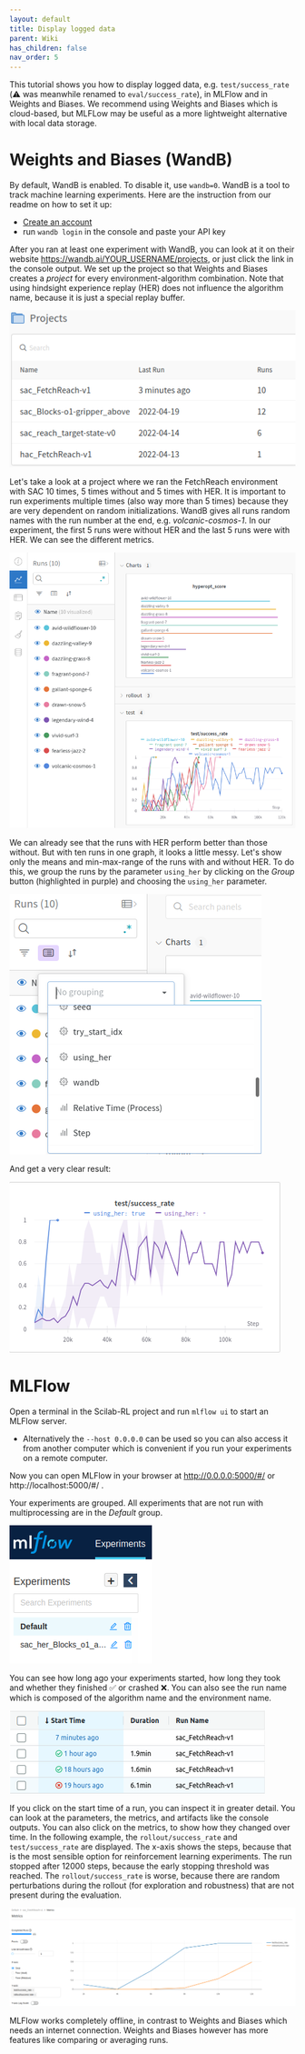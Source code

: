 ```yaml
---
layout: default
title: Display logged data
parent: Wiki
has_children: false
nav_order: 5
---
```


This tutorial shows you how to display logged data, e.g. `test/success_rate` (⚠️ was meanwhile renamed to `eval/success_rate`), in MLFlow and in Weights and Biases. We recommend using Weights and Biases which is cloud-based, but MLFLow may be useful as a more lightweight alternative with local data storage. 

# Weights and Biases (WandB)

By default, WandB is enabled. To disable it, use `wandb=0`. WandB is a tool to track machine learning experiments. Here are the instruction from our readme on how to set it up:

- [Create an account](https://app.wandb.ai/login?signup=true)
- run `wandb login` in the console and paste your API key

After you ran at least one experiment with WandB, you can look at it on their website https://wandb.ai/YOUR_USERNAME/projects, or just click the link in the console output.
We set up the project so that Weights and Biases creates a _project_ for every environment-algorithm combination. Note that using hindsight experience replay (HER) does not influence the algorithm name, because it is just a special replay buffer.

![image](uploads/f7c94693a9a5113bebff46147658ff45/image.png)

Let's take a look at a project where we ran the FetchReach environment with SAC 10 times, 5 times without and 5 times with HER. It is important to run experiments multiple times (also way more than 5 times) because they are very dependent on random initializations. WandB gives all runs random names with the run number at the end, e.g. _volcanic-cosmos-1_. In our experiment, the first 5 runs were without HER and the last 5 runs were with HER. We can see the different metrics.

![image](uploads/4e1e7f436d7634b399fb81e243c87a76/image.png)

We can already see that the runs with HER perform better than those without. But with ten runs in one graph, it looks a little messy. Let's show only the means and min-max-range of the runs with and without HER. To do this, we group the runs by the parameter `using_her` by clicking on the _Group_ button (highlighted in purple) and choosing the `using_her` parameter.

![image](uploads/3e976e7911846cefff1111b9aa254891/image.png)

And get a very clear result:

![image](uploads/15e65cdd7d22e452874ad728bab7884c/image.png)

# MLFlow

Open a terminal in the Scilab-RL project and run `mlflow ui` to start an MLFlow server. 
*  Alternatively the `--host 0.0.0.0` can be used so you can also access it from another computer which is convenient if you run your experiments on a remote computer. 

Now you can open MLFlow in your browser at http://0.0.0.0:5000/#/ or http://localhost:5000/#/ .


Your experiments are grouped. All experiments that are not run with multiprocessing are in the _Default_ group.

![image](uploads/9d62a7808e4a9a5289a7532c06472255/image.png)

You can see how long ago your experiments started, how long they took and whether they finished ✅ or crashed ❌. You can also see the run name which is composed of the algorithm name and the environment name.

![image](uploads/f12af50bf98ecd544bb5ddd38fac52de/image.png)

If you click on the start time of a run, you can inspect it in greater detail. You can look at the parameters, the metrics, and artifacts like the console outputs. You can also click on the metrics, to show how they changed over time. In the following example, the `rollout/success_rate` and `test/success_rate` are displayed. The x-axis shows the steps, because that is the most sensible option for reinforcement learning experiments. The run stopped after 12000 steps, because the early stopping threshold was reached. The `rollout/success_rate` is worse, because there are random perturbations during the rollout (for exploration and robustness) that are not present during the evaluation.

![image](uploads/336c4dc19bb9e5ed77f7669550292576/image.png)

MLFlow works completely offline, in contrast to Weights and Biases which needs an internet connection. Weights and Biases however has more features like comparing or averaging runs.